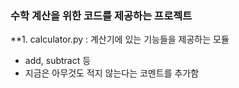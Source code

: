 ### 수학 계산을 위한 코드를 제공하는 프로젝트
**1. calculator.py : 계산기에 있는 기능들을 제공하는 모듈
- add, subtract 등
- 지금은 아무것도 적지 않는다는 코멘트를 추가함

